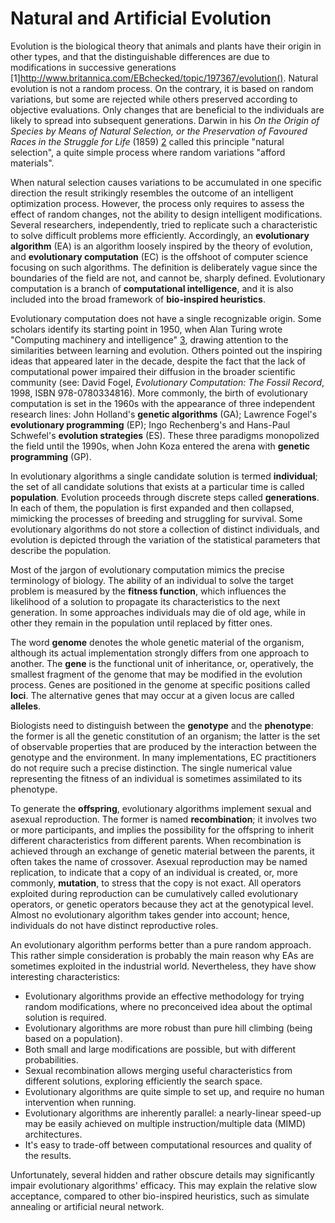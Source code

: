 Natural and Artificial Evolution
================================

Evolution is the biological theory that animals and plants have their origin in other types, and that the distinguishable differences are due to modifications in successive generations [1]http://www.britannica.com/EBchecked/topic/197367/evolution(). Natural evolution is not a random process. On the contrary, it is based on random variations, but some are rejected while others preserved according to objective evaluations. Only changes that are beneficial to the individuals are likely to spread into subsequent generations. Darwin in his *On the Origin of Species by Means of Natural Selection, or the Preservation of Favoured Races in the Struggle for Life* (1859) [2](http://en.wikipedia.org/wiki/On_the_Origin_of_Species) called this principle "natural selection", a quite simple process where random variations "afford materials".

When natural selection causes variations to be accumulated in one specific direction the result strikingly resembles the outcome of an intelligent optimization process. However, the process only requires to assess the effect of random changes, not the ability to design intelligent modifications. Several researchers, independently, tried to replicate such a characteristic to solve difficult problems more efficiently. Accordingly, an **evolutionary algorithm** (EA) is an algorithm loosely inspired by the theory of evolution, and **evolutionary computation** (EC) is the offshoot of computer science focusing on such algorithms. The definition is deliberately vague since the boundaries of the field are not, and cannot be, sharply defined. Evolutionary computation is a branch of **computational intelligence**, and it is also included into the broad framework of **bio-inspired heuristics**.

Evolutionary computation does not have a single recognizable origin. Some scholars identify its starting point in 1950, when Alan Turing wrote "Computing machinery and intelligence" [3](https://en.wikipedia.org/wiki/Computing_Machinery_and_Intelligence), drawing attention to the similarities between learning and evolution. Others pointed out the inspiring ideas that appeared later in the decade, despite the fact that the lack of computational power impaired their diffusion in the broader scientific community (see: David Fogel, *Evolutionary Computation: The Fossil Record*, 1998, ISBN 978-0780334816). More commonly, the birth of evolutionary computation is set in the 1960s with the appearance of three independent research lines: John Holland's **genetic algorithms** (GA); Lawrence Fogel's **evolutionary programming** (EP); Ingo Rechenberg's and Hans-Paul Schwefel's **evolution strategies** (ES). These three paradigms monopolized the field until the 1990s, when John Koza entered the arena with **genetic programming** (GP).

In evolutionary algorithms a single candidate solution is termed **individual**; the set of all candidate solutions that exists at a particular time is called **population**. Evolution proceeds through discrete steps called **generations**. In each of them, the population is first expanded and then collapsed, mimicking the processes of breeding and struggling for survival. Some evolutionary algorithms do not store a collection of distinct individuals, and evolution is depicted through the variation of the statistical parameters that describe the population.

Most of the jargon of evolutionary computation mimics the precise terminology of biology. The ability of an individual to solve the target problem is measured by the **fitness function**, which influences the likelihood of a solution to propagate its characteristics to the next generation. In some approaches individuals may die of old age, while in other they remain in the population until replaced by fitter ones.

The word **genome** denotes the whole genetic material of the organism, although its actual implementation strongly differs from one approach to another. The **gene** is the functional unit of inheritance, or, operatively, the smallest fragment of the genome that may be modified in the evolution process. Genes are positioned in the genome at specific positions called **loci**. The alternative genes that may occur at a given locus are called **alleles**.

Biologists need to distinguish between the **genotype** and the **phenotype**: the former is all the genetic constitution of an organism; the latter is the set of observable properties that are produced by the interaction between the genotype and the environment. In many implementations, EC practitioners do not require such a precise distinction. The single numerical value representing the fitness of an individual is sometimes assimilated to its phenotype.

To generate the **offspring**, evolutionary algorithms implement sexual and asexual reproduction. The former is named **recombination**; it involves two or more participants, and implies the possibility for the offspring to inherit different characteristics from different parents. When recombination is achieved through an exchange of genetic material between the parents, it often takes the name of crossover. Asexual reproduction may be named replication, to indicate that a copy of an individual is created, or, more commonly, **mutation**, to stress that the copy is not exact. All operators exploited during reproduction can be cumulatively called evolutionary operators, or genetic operators because they act at the genotypical level. Almost no evolutionary algorithm takes gender into account; hence, individuals do not have distinct reproductive roles.

An evolutionary algorithm performs better than a pure random approach. This rather simple consideration is probably the main reason why EAs are sometimes exploited in the industrial world. Nevertheless, they have show interesting characteristics:

* Evolutionary algorithms provide an effective methodology for trying random modifications, where no preconceived idea about the optimal solution is required.
* Evolutionary algorithms are more robust than pure hill climbing (being based on a population).
* Both small and large modifications are possible, but with different probabilities.
* Sexual recombination allows merging useful characteristics from different solutions, exploring efficiently the search space.
* Evolutionary algorithms are quite simple to set up, and require no human intervention when running.
* Evolutionary algorithms are inherently parallel: a nearly-linear speed-up may be easily achieved on multiple instruction/multiple data (MIMD) architectures.
* It's easy to trade-off between computational resources and quality of the results.

Unfortunately, several hidden and rather obscure details may significantly impair evolutionary algorithms' efficacy. This may explain the relative slow acceptance, compared to other bio-inspired heuristics, such as simulate annealing or artificial neural network. 

